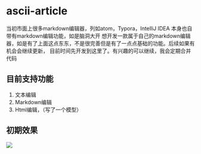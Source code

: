#  ascii-article

当初市面上很多markdown编辑器，列如atom，Typora，IntelliJ IDEA 本身也自带有markdown编辑功能，如是脑洞大开
想开发一款属于自己的markdown编辑器，如是有了上面这点东东，不是很完善但是有了一点点基础的功能。后续如果有机会会继续更新，
目前时间先开发到这里了。有兴趣的可以继续，我会定期合并代码

## 目前支持功能

1. 文本编辑
2. Markdown编辑
3. Html编辑，（写了一个模型）


##  初期效果 
   ![](http://empfs.bs2dl.yy.com/bWQtMTUyMDIyOTg1NTk2MjhfMTUyMDIyOTg1NTk2Mg.png)  